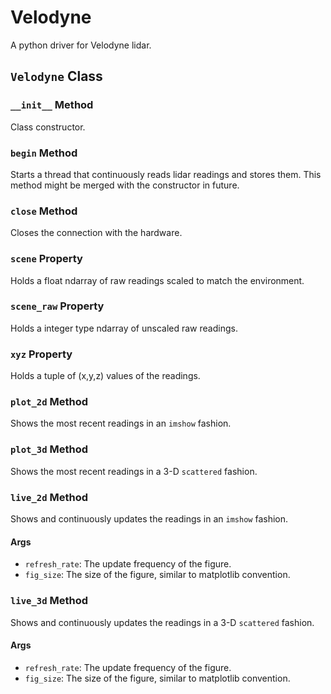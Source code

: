 # Velodyne

A python driver for Velodyne lidar.

## `Velodyne` Class

### `__init__` Method

Class constructor.

### `begin` Method

Starts a thread that continuously reads lidar readings and stores them. This method might be merged with the constructor in future.

### `close` Method

Closes the connection with the hardware.

### `scene` Property

Holds a float ndarray of raw readings scaled to match the environment.

### `scene_raw` Property

Holds a integer type ndarray of unscaled raw readings.

### `xyz` Property

Holds a tuple of (x,y,z) values of the readings.

### `plot_2d` Method

Shows the most recent readings in an `imshow` fashion.

### `plot_3d` Method

Shows the most recent readings in a 3-D `scattered` fashion.

### `live_2d` Method

Shows and continuously updates the readings in an `imshow` fashion.

#### Args
- `refresh_rate`: The update frequency of the figure.
- `fig_size`: The size of the figure, similar to matplotlib convention.

### `live_3d` Method

Shows and continuously updates the readings in a 3-D `scattered` fashion.

#### Args
- `refresh_rate`: The update frequency of the figure.
- `fig_size`: The size of the figure, similar to matplotlib convention.
